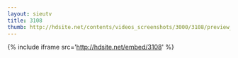 ```yaml
---
layout: sieutv
title: 3108
thumb: http://hdsite.net/contents/videos_screenshots/3000/3108/preview_360p.mp4.jpg
---
```

{% include iframe src='http://hdsite.net/embed/3108' %}
 
